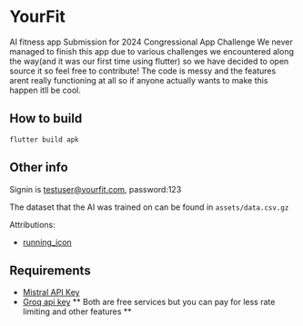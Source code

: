 # YourFit
AI fitness app 
Submission for 2024 Congressional App Challenge
We never managed to finish this app due to various challenges we encountered along the way(and it was our first time using flutter) so we have decided to open source it so feel free to contribute! The code is messy and the features arent really functioning at all so if anyone actually wants to make this happen itll be cool.

## How to build 
```flutter build apk```

## Other info
Signin is testuser@yourfit.com, password:123

The dataset that the AI was trained on can be found in ```assets/data.csv.gz```

Attributions:
 - [running_icon](https://www.flaticon.com/free-icons/fast)

## Requirements
  * [Mistral API Key](https://mistral.ai/)
  * [Groq api key](https://console.groq.com/)
** Both are free services but you can pay for less rate limiting and other features **

